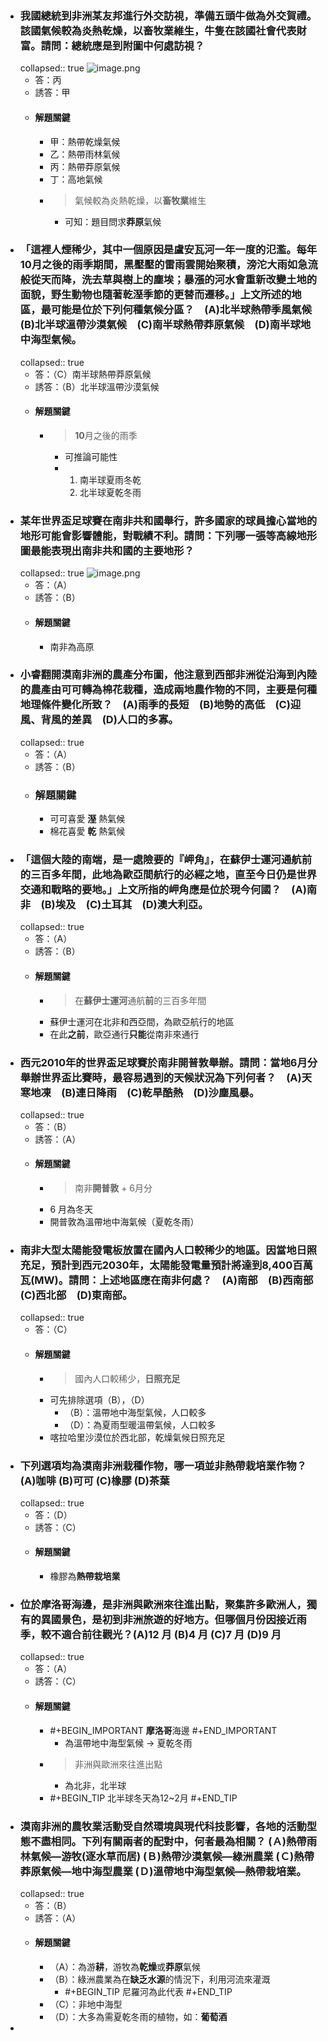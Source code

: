 - ### 我國總統到非洲某友邦進行外交訪視，準備五頭牛做為外交賀禮。該國氣候較為炎熱乾燥，以畜牧業維生，牛隻在該國社會代表財富。請問：總統應是到附圖中何處訪視？
  collapsed:: true
  ![image.png](../assets/image_1665306404320_0.png)
	- 答：丙
	- 誘答：甲
	- #### 解題關鍵
		- 甲：熱帶乾燥氣候
		- 乙：熱帶雨林氣候
		- 丙：熱帶莽原氣候
		- 丁：高地氣候
		- > 氣候較為炎熱乾燥，以**畜牧業**維生
			- 可知：題目問求**莽原**氣候
- ### 「這裡人煙稀少，其中一個原因是盧安瓦河一年一度的氾濫。每年10月之後的雨季期間，黑壓壓的雷雨雲開始聚積，滂沱大雨如急流般從天而降，洗去草與樹上的塵埃；暴漲的河水會重新改變土地的面貌，野生動物也隨著乾溼季節的更替而遷移。」上文所述的地區，最可能是位於下列何種氣候分區？　(A)北半球熱帶季風氣候　(B)北半球溫帶沙漠氣候　(C)南半球熱帶莽原氣候　(D)南半球地中海型氣候。 
  collapsed:: true
	- 答：（C）南半球熱帶莽原氣候
	- 誘答：（B）北半球溫帶沙漠氣候
	- #### 解題關鍵
		- > **10**月之後的雨季
			- 可推論可能性
			- 1. 南半球夏雨冬乾
			  2. 北半球夏乾冬雨
- ### 某年世界盃足球賽在南非共和國舉行，許多國家的球員擔心當地的地形可能會影響體能，對戰績不利。請問：下列哪一張等高線地形圖最能表現出南非共和國的主要地形？ 
  collapsed:: true
  ![image.png](../assets/image_1665307190419_0.png)
	- 答：（A）
	- 誘答：（B）
	- #### 解題關鍵
		- 南非為高原
- ### 小睿翻開漠南非洲的農產分布圖，他注意到西部非洲從沿海到內陸的農產由可可轉為棉花栽種，造成兩地農作物的不同，主要是何種地理條件變化所致？　(A)雨季的長短　(B)地勢的高低　(C)迎風、背風的差異　(D)人口的多寡。 
  collapsed:: true
	- 答：（A）
	- 誘答：（B）
	- ### 解題關鍵
		- 可可喜愛 **溼** 熱氣候
		- 棉花喜愛 **乾** 熱氣候
- ### 「這個大陸的南端，是一處險要的『岬角』，在蘇伊士運河通航前的三百多年間，此地為歐亞間航行的必經之地，直至今日仍是世界交通和戰略的要地。」上文所指的岬角應是位於現今何國？　(A)南非　(B)埃及　(C)土耳其　(D)澳大利亞。 
  collapsed:: true
	- 答：（A）
	- 誘答：（B）
	- #### 解題關鍵
		- > 在**蘇伊士運河**通航**前**的三百多年間
		- 蘇伊士運河在北非和西亞間，為歐亞航行的地區
		- 在此**之前**，歐亞通行**只能**從南非來通行
- ### 西元2010年的世界盃足球賽於南非開普敦舉辦。請問：當地6月分舉辦世界盃比賽時，最容易遇到的天候狀況為下列何者？　(A)天寒地凍　(B)連日降雨　(C)乾旱酷熱　(D)沙塵風暴。 
  collapsed:: true
	- 答：（B）
	- 誘答：（A）
	- #### 解題關鍵
		- > 南非**開普敦** + 6月分
		- 6 月為冬天
		- 開普敦為溫帶地中海氣候（夏乾冬雨）
- ### 南非大型太陽能發電板放置在國內人口較稀少的地區。因當地日照充足，預計到西元2030年，太陽能發電量預計將達到8,400百萬瓦(MW)。請問：上述地區應在南非何處？　(A)南部　(B)西南部　(C)西北部　(D)東南部。 
  collapsed:: true
	- 答：（C）
	- #### 解題關鍵
		- > 國內人口較稀少，**日照充足**
		- 可先排除選項（B），（D）
			- （B）：溫帶地中海型氣候，人口較多
			- （D）：為夏雨型暖溫帶氣候，人口較多
		- 喀拉哈里沙漠位於西北部，乾燥氣候日照充足 
- ### 下列選項均為漠南非洲栽種作物，哪一項並非熱帶栽培業作物？ (A)咖啡 (B)可可 (C)橡膠 (D)茶葉
  collapsed:: true
	- 答：（D）
	- 誘答：（C）
	- #### 解題關鍵
		- 橡膠為**熱帶栽培業**
- ### 位於摩洛哥海邊，是非洲與歐洲來往進出點，聚集許多歐洲人，獨有的異國景色，是初到非洲旅遊的好地方。但哪個月份因接近雨季，較不適合前往觀光？(A)12 月 (B)4 月 (C)7 月 (D)9 月
  collapsed:: true
	- 答：（A）
	- 誘答：（C）
	- #### 解題關鍵
		- #+BEGIN_IMPORTANT
		  **摩洛哥**海邊
		  #+END_IMPORTANT
			- 為溫帶地中海型氣候 -> 夏乾冬雨
		- > 非洲與歐洲來往進出點
			- 為北非，北半球
		- #+BEGIN_TIP
		   北半球冬天為12~2月
		  #+END_TIP
- ### 漠南非洲的農牧業活動受自然環境與現代科技影響，各地的活動型態不盡相同。下列有關兩者的配對中，何者最為相關？ (Ａ)熱帶雨林氣候—游牧(逐水草而居) (Ｂ)熱帶沙漠氣候—綠洲農業 (Ｃ)熱帶莽原氣候—地中海型農業 (Ｄ)溫帶地中海型氣候—熱帶栽培業。
  collapsed:: true
	- 答：（B）
	- 誘答：（A）
	- #### 解題關鍵
		- （A）：為游**耕**，游牧為**乾燥**或**莽原**氣候
		- （B）：綠洲農業為在**缺乏水源**的情況下，利用河流來灌溉
			- #+BEGIN_TIP
			  尼羅河為此代表
			  #+END_TIP
		- （C）：非地中海型
		- （D）：大多為需夏乾冬雨的植物，如：**葡萄酒**
-